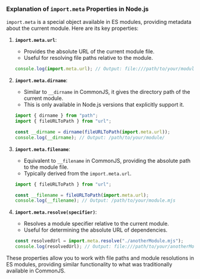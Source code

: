 ### Explanation of `import.meta` Properties in Node.js

`import.meta` is a special object available in ES modules, providing metadata about the current module. Here are its key properties:

1. **`import.meta.url`**:

   - Provides the absolute URL of the current module file.
   - Useful for resolving file paths relative to the module.

   ```js
   console.log(import.meta.url); // Output: file:///path/to/your/module.mjs
   ```

2. **`import.meta.dirname`**:

   - Similar to `__dirname` in CommonJS, it gives the directory path of the current module.
   - This is only available in Node.js versions that explicitly support it.

   ```js
   import { dirname } from "path";
   import { fileURLToPath } from "url";

   const __dirname = dirname(fileURLToPath(import.meta.url));
   console.log(__dirname); // Output: /path/to/your/module/
   ```

3. **`import.meta.filename`**:

   - Equivalent to `__filename` in CommonJS, providing the absolute path to the module file.
   - Typically derived from the `import.meta.url`.

   ```js
   import { fileURLToPath } from "url";

   const __filename = fileURLToPath(import.meta.url);
   console.log(__filename); // Output: /path/to/your/module.mjs
   ```

4. **`import.meta.resolve(specifier)`**:
   - Resolves a module specifier relative to the current module.
   - Useful for determining the absolute URL of dependencies.
   ```js
   const resolvedUrl = import.meta.resolve("./anotherModule.mjs");
   console.log(resolvedUrl); // Output: file:///path/to/your/anotherModule.mjs
   ```

These properties allow you to work with file paths and module resolutions in ES modules, providing similar functionality to what was traditionally available in CommonJS.
